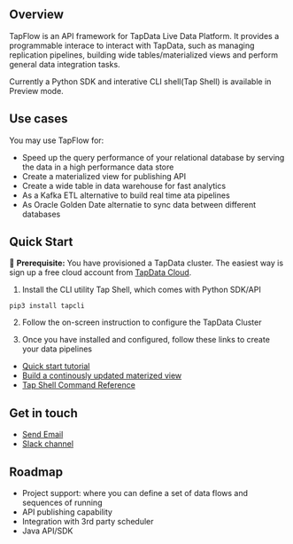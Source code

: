 ## Overview

TapFlow is an API framework for TapData Live Data Platform. It provides a programmable interace to interact with TapData, such as managing replication pipelines, building wide tables/materialized views and perform general data integration tasks. 

Currently a Python SDK and interative CLI shell(Tap Shell) is available in Preview mode. 

## Use cases
You may use TapFlow for:

- Speed up the query performance of your relational database by serving the data in a high performance data store
- Create a materialized view for publishing API
- Create a wide table in data warehouse for fast analytics
- As a Kafka ETL alternative to build real time ata pipelines
- As Oracle Golden Date alternatie to sync data between different databases

## Quick Start

🔔 **Prerequisite:** You have provisioned a TapData cluster. The easiest way is sign up a free cloud account from [TapData Cloud](https://cloud.tapdata.io).


1. Install the CLI utility Tap Shell, which comes with Python SDK/API

 ```
pip3 install tapcli
 ```

2. Follow the on-screen instruction to configure the TapData Cluster

3. Once you have installed and configured, follow these links to create your data pipelines

- [Quick start tutorial](https://deploy-preview-127--tapdata-en.netlify.app/tapflow/quick-start)
- [Build a continously updated materized view](https://deploy-preview-127--tapdata-en.netlify.app/tapflow/tapflow-tutorial/build-real-time-wide-table)
- [Tap Shell Command Reference](https://deploy-preview-127--tapdata-en.netlify.app/tapflow/tapcli-reference)


## Get in touch

- [Send Email](mailto:team@tapdata.io)
- [Slack channel](https://join.slack.com/t/tapdatacommunity/shared_invite/zt-1biraoxpf-NRTsap0YLlAp99PHIVC9eA)


## Roadmap

- Project support: where you can define a set of data flows and sequences of running
- API publishing capability
- Integration with 3rd party scheduler
- Java API/SDK


 
